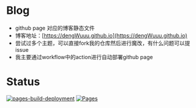 # Blog
- github page 对应的博客静态文件
- 博客地址：[https://dengWuuu.github.io](https://dengWuuu.github.io)
- 尝试过多个主题，可以直接fork我的仓库然后进行魔改，有什么问题可以提issue
- 我主要通过workflow中的action进行自动部署github page

# Status
[![pages-build-deployment](https://github.com/dengWuuu/dengWuuu.github.io/actions/workflows/pages/pages-build-deployment/badge.svg)](https://github.com/dengWuuu/dengWuuu.github.io/actions/workflows/pages/pages-build-deployment) [![Pages](https://github.com/dengWuuu/dengWuuu.github.io/actions/workflows/pages.yml/badge.svg)](https://github.com/dengWuuu/dengWuuu.github.io/actions/workflows/pages.yml)
